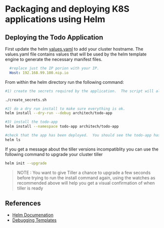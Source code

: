 # Packaging and deploying K8S applications using Helm #

## Deploying the Todo Application ##

First update the helm [values.yaml](./architech/todo-app/values.yaml) to add your cluster hostname.  The values.yaml file contains values that will be used by the helm template engine to generate the necessary manifest files.

```yaml
  #replace just the IP porion with your IP.
  Host: 192.168.99.100.nip.io
```

From within the helm directory run the following command:

```sh
#1) create the secrets required by the application.  The script will also create a namespace called todo-app

./create_secrets.sh

#2) do a dry run install to make sure everything is ok.
helm install --dry-run --debug architech/todo-app

#3) install the todo-app
helm install --namespace todo-app architech/todo-app

#check that the app has been deployed.  You should see the todo-app has been deployed.
helm ls
```

If you get a message about the tiller versions incompatiblity you can use the following command to upgrade your cluster tiller

```sh
helm init --upgrade
```

> NOTE : You want to give Tiller a chance to upgrade a few seconds before trying to run the install command again, using the watches as recommended above will help you get a visual confirmation of when tiller is ready

## References ##

- [Helm Documenation](https://docs.helm.sh/using_helm/)
- [Debugging Templates](https://github.com/kubernetes/helm/blob/master/docs/chart_template_guide/debugging.md)
